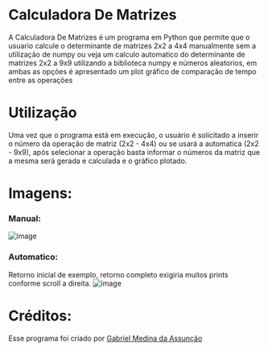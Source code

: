 # Calculadora De Matrizes

A Calculadora De Matrizes é um programa em Python que permite que o usuario calcule o determinante de matrizes 2x2 a 4x4 manualmente sem a utilização de numpy ou veja um calculo automatico do determinante de matrizes 2x2 a 9x9 utilizando a biblioteca numpy e números aleatorios, em ambas as opções é apresentado um plot gráfico de comparação de tempo entre as operações

# Utilização
Uma vez que o programa está em execução, o usuário é solicitado a inserir o número da operação de matriz (2x2 - 4x4) ou se usará a automatica (2x2 - 9x9), após selecionar a operação basta informar o números da matriz que a mesma será gerada e calculada e o gráfico plotado.

# Imagens:
### Manual:
![image](https://github.com/gabs4841/Calculadora-Matricial/assets/74026100/0df73bd3-2f25-4a02-b7f0-3b55e5754a6e)
### Automatico:
Retorno inicial de exemplo, retorno completo exigiria muitos prints conforme scroll a direita. 
![image](https://github.com/gabs4841/Calculadora-Matricial/assets/74026100/afd8b64e-632f-4bc7-91d5-a3c34d868cfe)

# Créditos:
Esse programa foi criado por [Gabriel Medina da Assunção](https://github.com/gabs4841)
